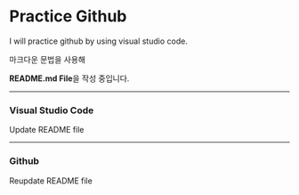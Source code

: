 # Practice Github

I will practice github by using visual studio code.

마크다운 문법을 사용해

**README.md File**을 작성 중입니다.

------------------------------------------------------

### Visual Studio Code

Update README file

------------------------------------------------------

### Github

Reupdate README file
